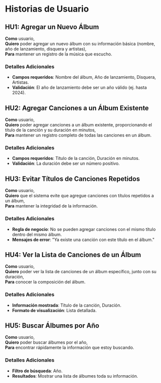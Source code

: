 # Historias de Usuario

## HU1: Agregar un Nuevo Álbum

**Como** usuario,  
**Quiero** poder agregar un nuevo álbum con su información básica (nombre, año de lanzamiento, disquera y artistas),  
**Para** mantener un registro de la música que escucho.

### Detalles Adicionales
- **Campos requeridos**: Nombre del álbum, Año de lanzamiento, Disquera, Artistas.
- **Validación**: El año de lanzamiento debe ser un año válido (ej. hasta 2024).

## HU2: Agregar Canciones a un Álbum Existente

**Como** usuario,  
**Quiero** poder agregar canciones a un álbum existente, proporcionando el título de la canción y su duración en minutos,  
**Para** mantener un registro completo de todas las canciones en un álbum.

### Detalles Adicionales
- **Campos requeridos**: Título de la canción, Duración en minutos.
- **Validación**: La duración debe ser un número positivo.

## HU3: Evitar Títulos de Canciones Repetidos

**Como** usuario,  
**Quiero** que el sistema evite que agregue canciones con títulos repetidos a un álbum,  
**Para** mantener la integridad de la información.

### Detalles Adicionales
- **Regla de negocio**: No se pueden agregar canciones con el mismo título dentro del mismo álbum.
- **Mensajes de error**: "Ya existe una canción con este título en el álbum."

## HU4: Ver la Lista de Canciones de un Álbum

**Como** usuario,  
**Quiero** poder ver la lista de canciones de un álbum específico, junto con su duración,  
**Para** conocer la composición del álbum.

### Detalles Adicionales
- **Información mostrada**: Título de la canción, Duración.
- **Formato de visualización**: Lista detallada.

## HU5: Buscar Álbumes por Año

**Como** usuario,  
**Quiero** poder buscar álbumes por el año,  
**Para** encontrar rápidamente la información que estoy buscando.

### Detalles Adicionales
- **Filtro de búsqueda**: Año.
- **Resultados**: Mostrar una lista de álbumes toda su información.
